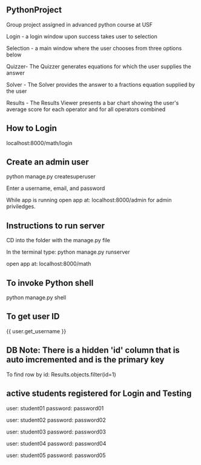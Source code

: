 ## PythonProject
Group project assigned in advanced python course at USF

Login - a login window upon success takes user to selection

Selection - a main window where the user chooses from three options below

Quizzer- The Quizzer generates equations for which the user supplies the answer

Solver - The Solver provides the answer to a fractions equation supplied by the user

Results - The Results Viewer presents a bar chart showing the user's average score for each operator and for all operators combined

## How to Login
localhost:8000/math/login

## Create an admin user
python manage.py createsuperuser

Enter a username, email, and password

While app is running open app at: localhost:8000/admin for admin priviledges.

## Instructions to run server

CD into the folder with the manage.py file 

In the terminal type: python manage.py runserver

open app at: localhost:8000/math

## To invoke Python shell
python manage.py shell

## To get user ID
{{ user.get_username }}

## DB Note: There is a hidden 'id' column that is auto imcremented and is the primary key
To find row by id: Results.objects.filter(id=1)

## active students registered for Login and Testing
user: student01     password: password01

user: student02     password: password02

user: student03     password: password03

user: student04     password: password04

user: student05     password: password05

